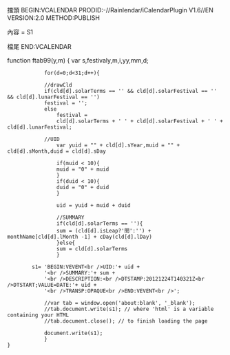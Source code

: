 擋頭
BEGIN:VCALENDAR
PRODID:-//Rainlendar/iCalendarPlugin V1.6//EN
VERSION:2.0
METHOD:PUBLISH

  內容 = S1

檔尾
END:VCALENDAR


function ftab99(y,m)
{
var s,festivaly,m,i,yy,mm,d;
				
				for(d=0;d<31;d++){

				//drawCld
				if(cld[d].solarTerms == '' && cld[d].solarFestival == '' && cld[d].lunarFestival == '')
				festival = '';
				else
					festival = 
					cld[d].solarTerms + ' ' + cld[d].solarFestival + ' ' + cld[d].lunarFestival;
					
				//UID
					var yuid = "" + cld[d].sYear,muid = "" + cld[d].sMonth,duid = cld[d].sDay
					
					if(muid < 10){
					muid = "0" + muid
					}
					if(duid < 10){
					duid = "0" + duid
					} 
					
					uid = yuid + muid + duid
					
					//SUMMARY
					if(cld[d].solarTerms == ''){
					sum = (cld[d].isLeap?'閏':'') + monthName[cld[d].lMonth -1] + cDay(cld[d].lDay)
					}else{
					sum = cld[d].solarTerms
					}

			s1= 'BEGIN:VEVENT<br />UID:'+ uid +
				'<br />SUMMARY:'+ sum +
				'<br />DESCRIPTION:<br />DTSTAMP:20121224T140321Z<br />DTSTART;VALUE=DATE:'+ uid +
				'<br />TRANSP:OPAQUE<br />END:VEVENT<br />';
				
				//var tab = window.open('about:blank', '_blank');
				//tab.document.write(s1); // where 'html' is a variable containing your HTML
				//tab.document.close(); // to finish loading the page
				
				document.write(s1);
				}
	}
